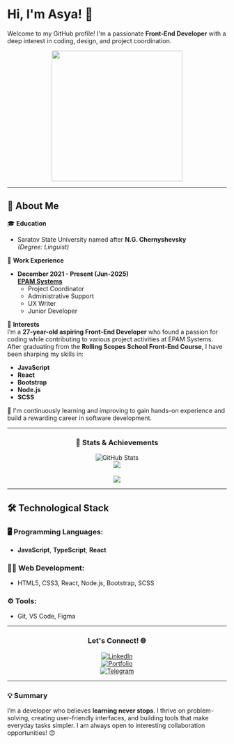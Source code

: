 # Hi, I'm Asya! 👋

Welcome to my GitHub profile! I'm a passionate **Front-End Developer** with a deep interest in coding, design, and project coordination.

<div id="header" align="center">
  <img src="https://ru.pinterest.com/pin/4292562139937512/sent/?invite_code=eb0115c121414b02b21ff3c188986e68&sender=782500641414179604&sfo=1" width="300"/>
</div>

---

## 🚀 About Me

🎓 **Education**  
- Saratov State University named after **N.G. Chernyshevsky**  
  *(Degree: Linguist)*

💼 **Work Experience**  
- **December 2021 - Present (Jun-2025)**  
  **[EPAM Systems](https://www.epam.com/)**  
  - Project Coordinator  
  - Administrative Support  
  - UX Writer  
  - Junior Developer  

🎯 **Interests**  
I’m a **27-year-old aspiring Front-End Developer** who found a passion for coding while contributing to various project activities at EPAM Systems. After graduating from the **Rolling Scopes School Front-End Course**, I have been sharping my skills in:  
- **JavaScript**  
- **React**  
- **Bootstrap**  
- **Node.js**  
- **SCSS**  

🔭 I'm continuously learning and improving to gain hands-on experience and build a rewarding career in software development.

---

<div align='center'>

### 🌟 Stats & Achievements
![GitHub Stats](https://github-readme-stats.vercel.app/api?username=asyaDanilova&show_icons=true&theme=radical)  
<img src="http://github-readme-streak-stats.herokuapp.com?user=asyaDanilova&theme=radical&date_format=M%20j%5B%2C%20Y%5D"><br><br>
<img src="https://www.codewars.com/users/AsyaDanilova/badges/large">

</div>

---

## 🛠 Technological Stack  

### 🖥️ Programming Languages:  
- **JavaScript**, **TypeScript**, **React**

### 🧑‍💻 Web Development:  
- HTML5, CSS3, React, Node.js, Bootstrap, SCSS  

### ⚙️ Tools:  
- Git, VS Code, Figma  

---

<div align="center">

### Let's Connect! 🌐  
[![LinkedIn](https://img.shields.io/badge/-LinkedIn-blue?style=for-the-badge&logo=LinkedIn&logoColor=white)](https://www.linkedin.com/in/anastasiia-danilova-2985b729a)  
[![Portfolio](https://img.shields.io/badge/-Portfolio-black?style=for-the-badge&logo=github&logoColor=white)](https://app.rs.school/cv/77149449-94c6-447e-a9bf-c19184e7a505)  
[![Telegram](https://img.shields.io/badge/-Telegram-2CA5E0?style=for-the-badge&logo=telegram&logoColor=white)](https://www.telegram.org/@Asya7991)  

</div>

---

### 💡 Summary

I’m a developer who believes **learning never stops**. I thrive on problem-solving, creating user-friendly interfaces, and building tools that make everyday tasks simpler. I am always open to interesting collaboration opportunities! 😊
